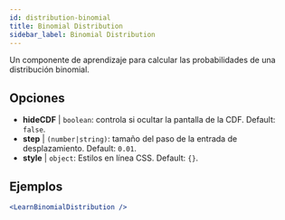 ```yaml
---
id: distribution-binomial
title: Binomial Distribution
sidebar_label: Binomial Distribution
---
```


Un componente de aprendizaje para calcular las probabilidades de una distribución binomial.

## Opciones

* __hideCDF__ | `boolean`: controla si ocultar la pantalla de la CDF. Default: `false`.
* __step__ | `(number|string)`: tamaño del paso de la entrada de desplazamiento. Default: `0.01`.
* __style__ | `object`: Estilos en línea CSS. Default: `{}`.


## Ejemplos

```jsx live
<LearnBinomialDistribution />
```


